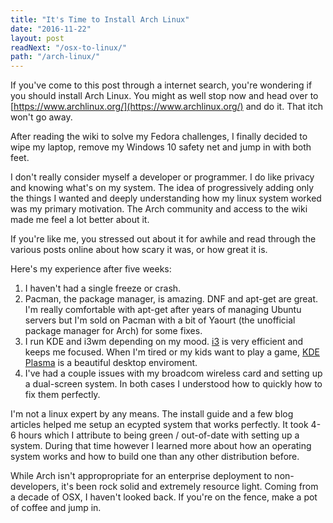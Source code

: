 ```yaml
---
title: "It's Time to Install Arch Linux" 
date: "2016-11-22" 
layout: post
readNext: "/osx-to-linux/"
path: "/arch-linux/"
---
```

If you've come to this post through a internet search, you're wondering if you should install Arch Linux.  You might as well stop now and head over to [https://www.archlinux.org/](https://www.archlinux.org/) and do it.  That itch won't go away.

After reading the wiki to solve my Fedora challenges, I finally decided to wipe my laptop, remove my Windows 10 safety net and jump in with both feet.

I don't really consider myself a developer or programmer. I do like privacy and knowing what's on my system. The idea of progressively adding only the things I wanted and deeply understanding how my linux system worked was my primary motivation.  The Arch community and access to the wiki made me feel a lot better about it.

If you're like me, you stressed out about it for awhile and read through the various posts online about how scary it was, or how great it is.

Here's my experience after five weeks:

1. I haven't had a single freeze or crash.
2. Pacman, the package manager, is amazing.  DNF and apt-get are great. I'm really comfortable with apt-get after years of managing Ubuntu servers but I'm sold on Pacman with a bit of Yaourt (the unofficial package manager for Arch) for some fixes.
3. I run KDE and i3wm depending on my mood.  [i3](https://i3wm.org/) is very efficient and keeps me focused. When I'm tired or my kids want to play a game, [KDE Plasma](https://www.kde.org/workspaces/plasmadesktop/) is a beautiful desktop enviroment.
4. I've had a couple issues with my broadcom wireless card and setting up a dual-screen system. In both cases I understood how to quickly how to fix them perfectly.


I'm not a linux expert by any means. The install guide and a few blog articles helped me setup an ecypted system that works perfectly. It took 4-6 hours which I attribute to being green / out-of-date with setting up a system.  During that time however I learned more about how an operating system works and how to build one than any other distribution before.

While Arch isn't appropropriate for an enterprise deployment to non-developers, it's been rock solid and extremely resource light. Coming from a decade of OSX, I haven't looked back. If you're on the fence, make a pot of coffee and jump in.